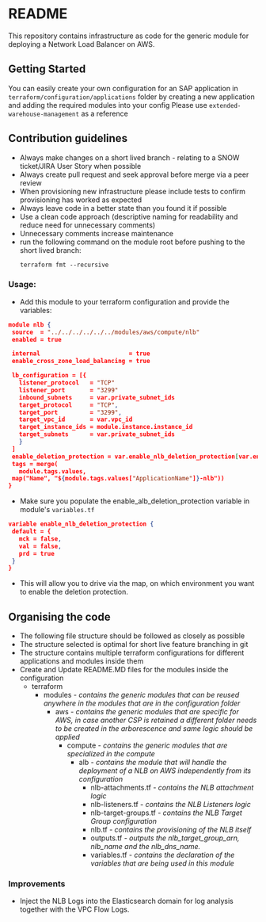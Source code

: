# README
This repository contains infrastructure as code for the generic module for deploying a Network Load Balancer on AWS.
## Getting Started
  You can easily create your own configuration for an SAP application in `terraform/configuration/applications` folder by creating a new application and adding the required modules into your config
  Please use `extended-warehouse-management` as a reference
## Contribution guidelines
* Always make changes on a short lived branch - relating to a SNOW ticket/JIRA User Story when possible
* Always create pull request and seek approval before merge via a peer review
* When provisioning new infrastructure please include tests to confirm provisioning has worked as expected
* Always leave code in a better state than you found it if possible
* Use a clean code approach (descriptive naming for readability and reduce need for unnecessary comments)
* Unnecessary comments increase maintenance
* run the following command on the module root before pushing to the short lived branch:
  ```
  terraform fmt --recursive
  ```
### Usage:

 - Add this module to your terraform configuration and provide the variables:

 ```json
module nlb {
  source  = "../../../../../../modules/aws/compute/nlb"
  enabled = true

  internal                         = true
  enable_cross_zone_load_balancing = true

  lb_configuration = [{
    listener_protocol   = "TCP"
    listener_port       = "3299"
    inbound_subnets     = var.private_subnet_ids
    target_protocol     = "TCP",
    target_port         = "3299",
    target_vpc_id       = var.vpc_id
    target_instance_ids = module.instance.instance_id
    target_subnets      = var.private_subnet_ids
    }
  ]
  enable_deletion_protection = var.enable_nlb_deletion_protection[var.environment]
  tags = merge(
    module.tags.values,
  map("Name", "${module.tags.values["ApplicationName"]}-nlb"))
}
```
- Make sure you populate the enable_alb_deletion_protection variable in module's `variables.tf`
 ```json
variable enable_nlb_deletion_protection {
  default = {
    mck = false,
    val = false,
    prd = true
  }
}
```
  * This will allow you to drive via the map, on which environment you want to enable the deletion protection.

## Organising the code
* The following file structure should be followed as closely as possible
* The structure selected is optimal for short live feature branching in git
* The structure contains multiple terraform configurations for different applications and modules inside them
* Create and Update README.MD files for the modules inside the configuration
  * terraform
    * modules _- contains the generic modules that can be reused anywhere in the modules that are in the configuration folder_
      * aws _- contains the generic modules that are specific for AWS, in case another CSP is retained a different folder needs to be created in the arborescence and same logic should be applied_
        * compute _- contains the generic modules that are specialized in the compute_
            * alb _- contains the module that will handle the deployment of a NLB on AWS independently from its configuration_
                * nlb-attachments.tf _- contains the NLB attachment logic_
                * nlb-listeners.tf _- contains the NLB Listeners logic_
                * nlb-target-groups.tf _- contains the NLB Target Group configuration_
                * nlb.tf _- contains the provisioning of the NLB itself_
                * outputs.tf _- outputs the nlb_target_group_arn, nlb_name and the nlb_dns_name._
                * variables.tf _- contains the declaration of the variables that are being used in this module_
### Improvements
* Inject the NLB Logs into the Elasticsearch domain for log analysis together with the VPC Flow Logs.